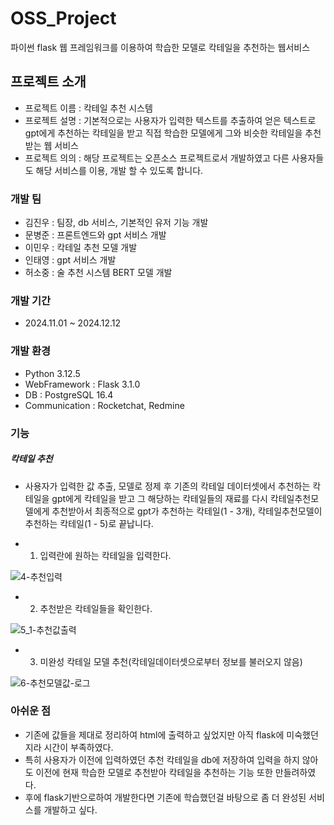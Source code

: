# OSS_Project
파이썬 flask 웹 프레임워크를 이용하여 학습한 모델로 칵테일을 추천하는 웹서비스


## 프로젝트 소개
- 프로젝트 이름 : 칵테일 추천 시스템
- 프로젝트 설명 : 기본적으로는 사용자가 입력한 텍스트를 추출하여 얻은 텍스트로 gpt에게 추천하는 칵테일을 받고 직접 학습한 모델에게 그와 비슷한 칵테일을 추천받는 웹 서비스
- 프로젝트 의의 : 해당 프로젝트는 오픈소스 프로젝트로서 개발하였고 다른 사용자들도 해당 서비스를 이용, 개발 할 수 있도록 합니다. 


### 개발 팀 
- 김진우 : 팀장, db 서비스, 기본적인 유저 기능 개발
- 문병준 : 프론트엔드와 gpt 서비스 개발
- 이민우 : 칵테일 추천 모델 개발
- 인태영 : gpt 서비스 개발
- 허소중 : 술 추천 시스템 BERT 모델 개발


### 개발 기간
- 2024.11.01 ~ 2024.12.12


### 개발 환경
- Python 3.12.5
- WebFramework : Flask 3.1.0
- DB : PostgreSQL 16.4
- Communication : Rocketchat, Redmine


### 기능


##### 칵테일 추천
- 사용자가 입력한 값 추출, 모델로 정제 후 기존의 칵테일 데이터셋에서
  추천하는 칵테일을 gpt에게 칵테일을 받고 그 해당하는 칵테일들의 재료를 다시 칵테일추천모델에게 추천받아서 최종적으로 gpt가 추천하는 칵테일(1 - 3개), 칵테일추천모델이 추천하는 칵테일(1 - 5)로 끝납니다.

- 1. 입력란에 원하는 칵테일을 입력한다.

![4-추천입력](https://github.com/user-attachments/assets/126716b5-1112-44fb-98ef-5232938c2a19)



- 2. 추천받은 칵테일들을 확인한다.

![5_1-추천값출력](https://github.com/user-attachments/assets/c2a53903-e67c-484e-8b5d-ac04c5799110)



- 3. 미완성 칵테일 모델 추천(칵테일데이터셋으로부터 정보를 불러오지 않음)

![6-추천모델값-로그](https://github.com/user-attachments/assets/babd7aad-cbd8-47b4-9cef-98785004435d)


### 아쉬운 점
- 기존에 값들을 제대로 정리하여 html에 출력하고 싶었지만 아직 flask에 미숙했던지라 시간이 부족하였다.
- 특히 사용자가 이전에 입력하였던 추천 칵테일을 db에 저장하여 입력을 하지 않아도 이전에 현재 학습한 모델로 추천받아 칵테일을 추천하는 기능 또한 만들려하였다.
- 후에 flask기반으로하여 개발한다면 기존에 학습했던걸 바탕으로 좀 더 완성된 서비스를 개발하고 싶다.




